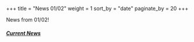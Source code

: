 +++
title = "News 01/02"
weight = 1
sort_by = "date"
paginate_by = 20
+++

News from 01/02!

##### [<i class="bi bi-bell-fill"></i> Current News](@/news/_index.md)
